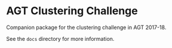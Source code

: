 # AGT Clustering Challenge

Companion package for the clustering challenge in AGT 2017-18.

See the `docs` directory for more information.
